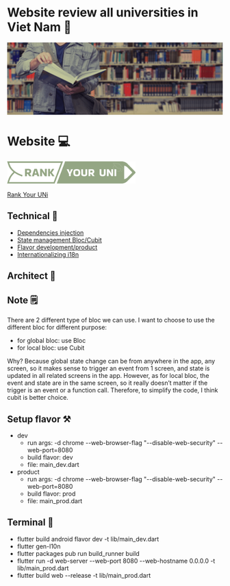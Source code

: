 # Website review all universities in Viet Nam 🥰

[<img src="assets/images/i_home_background.png">](https://rankyouruni.com/)

# Website 💻

[<img src="assets/images/i_home_logo.png"  style="width:300px">](https://rankyouruni.com/)

[Rank Your UNi](https://rankyouruni.com/)



## Technical 📡

- [Dependencies injection](https://pub.dev/packages/injectable)
- [State management Bloc/Cubit](https://pub.dev/packages/flutter_bloc)
- [Flavor development/product](https://medium.com/@animeshjain/build-flavors-in-flutter-android-and-ios-with-different-firebase-projects-per-flavor-27c5c5dac10b)
- [Internationalizing i18n](https://docs.flutter.dev/development/accessibility-and-localization/internationalization)

## Architect 🌴

## Note 🗒️
There are 2 different type of bloc we can use. I want to choose to use the different bloc for different purpose:

- for global bloc: use Bloc
- for local bloc: use Cubit

Why? Because global state change can be from anywhere in the app, any screen, so it makes sense to trigger an event from 1 screen, and state is updated in all related screens in the app.
However, as for local bloc, the event and state are in the same screen, so it really doesn’t matter if the trigger is an event or a function call. Therefore, to simplify the code, I think cubit is better choice.

## Setup flavor ⚒️

- dev
  - run args: -d chrome --web-browser-flag "--disable-web-security" --web-port=8080
  - build flavor: dev
  - file: main_dev.dart
- product
  - run args: -d chrome --web-browser-flag "--disable-web-security" --web-port=8080
  - build flavor: prod
  - file: main_prod.dart

## Terminal 📁

- flutter build android flavor dev -t lib/main_dev.dart
- flutter gen-l10n
- flutter packages pub run build_runner build
- flutter run -d web-server --web-port 8080 --web-hostname 0.0.0.0 -t lib/main_prod.dart
- flutter build web --release -t lib/main_prod.dart
